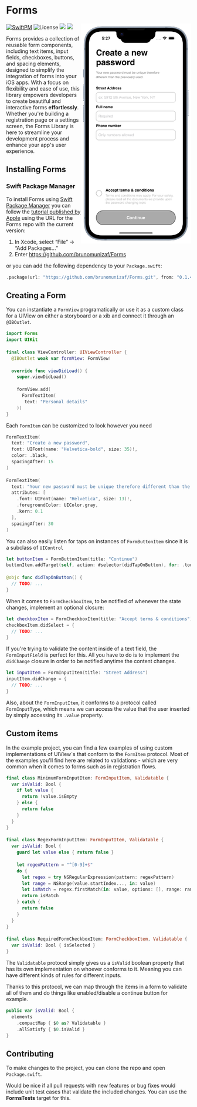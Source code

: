 # Forms
<img align="right" width="300" height="auto" src="Example/screenshot.png">


[![SwiftPM](https://img.shields.io/badge/SPM-supported-DE5C43.svg?style=flat)](https://swift.org/package-manager/)
![License](https://img.shields.io/badge/License-MIT-blue)
[![](https://img.shields.io/endpoint?url=https%3A%2F%2Fswiftpackageindex.com%2Fapi%2Fpackages%2Fbrunomunizaf%2FForms%2Fbadge%3Ftype%3Dswift-versions)](https://swiftpackageindex.com/brunomunizaf/Forms)
[![](https://img.shields.io/endpoint?url=https%3A%2F%2Fswiftpackageindex.com%2Fapi%2Fpackages%2Fbrunomunizaf%2FForms%2Fbadge%3Ftype%3Dplatforms)](https://swiftpackageindex.com/brunomunizaf/Forms)

Forms provides a collection of reusable form components, including text items, input fields, checkboxes, buttons, and spacing elements, designed to simplify the integration of forms into your iOS apps. With a focus on flexibility and ease of use, this library empowers developers to create beautiful and interactive forms **effortlessly**. Whether you're building a registration page or a settings screen, the Forms Library is here to streamline your development process and enhance your app's user experience.

## Installing Forms
### Swift Package Manager

To install Forms using [Swift Package Manager](https://github.com/apple/swift-package-manager) you can follow the [tutorial published by Apple](https://developer.apple.com/documentation/xcode/adding_package_dependencies_to_your_app) using the URL for the Forms repo with the current version:

1. In Xcode, select “File” → “Add Packages...”
1. Enter https://github.com/brunomunizaf/Forms

or you can add the following dependency to your `Package.swift`:

```swift
.package(url: "https://github.com/brunomunizaf/Forms.git", from: "0.1.4")
```

## Creating a Form

You can instantiate a `FormView` programatically or use it as a custom class for a UIView on either a storyboard or a xib and connect it through an `@IBOutlet`.

```swift
import Forms
import UIKit

final class ViewController: UIViewController {
  @IBOutlet weak var formView: FormView!

  override func viewDidLoad() {
    super.viewDidLoad()

    formView.add(
      FormTextItem(
       text: "Personal details"
    ))
}
```

Each `FormItem` can be customized to look however you need

```swift
FormTextItem(
  text: "Create a new password",
  font: UIFont(name: "Helvetica-bold", size: 35)!,
  color: .black,
  spacingAfter: 15
)

FormTextItem(
  text: "Your new password must be unique therefore different than the previously used.",
  attributes: [
    .font: UIFont(name: "Helvetica", size: 13)!,
    .foregroundColor: UIColor.gray,
    .kern: 0.1
  ],
  spacingAfter: 30
)
```

You can also easily listen for taps on instances of `FormButtonItem` since it is a subclass of `UIControl`

```swift
let buttonItem = FormButtonItem(title: "Continue")
buttonItem.addTarget(self, action: #selector(didTapOnButton), for: .touchUpInside)

@objc func didTapOnButton() {
  // TODO: ...
}
```

When it comes to `FormCheckboxItem`, to be notified of whenever the state changes, implement an optional closure:

```swift
let checkboxItem = FormCheckboxItem(title: "Accept terms & conditions")
checkboxItem.didSelect = {
  // TODO: ...
}
```

If you're trying to validate the content inside of a text field, the `FormInputField` is perfect for this. All you have to do is to implement the `didChange` closure in order to be notified anytime the content changes.


```swift
let inputItem = FormInputItem(title: "Street Address")
inputItem.didChange = {
  // TODO: ...
}
```

Also, about the `FormInputItem`, it conforms to a protocol called `FormInputType`, which means we can access the value that the user inserted by simply accessing its `.value` property.

## Custom items

In the example project, you can find a few examples of using custom implementations of UIView\`s that conform to the `FormItem` protocol. Most of the examples you'll find here are related to validations - which are very common when it comes to forms such as in registration flows.

```swift
final class MinimumFormInputItem: FormInputItem, Validatable {
  var isValid: Bool {
    if let value {
      return !value.isEmpty
    } else {
      return false
    }
  }
}

final class RegexFormInputItem: FormInputItem, Validatable {
  var isValid: Bool {
    guard let value else { return false }

    let regexPattern = "^[0-9]+$"
    do {
      let regex = try NSRegularExpression(pattern: regexPattern)
      let range = NSRange(value.startIndex..., in: value)
      let isMatch = regex.firstMatch(in: value, options: [], range: range) != nil
      return isMatch
    } catch {
      return false
    }
  }
}

final class RequiredFormCheckboxItem: FormCheckboxItem, Validatable {
  var isValid: Bool { isSelected }
}

```

The `Validatable` protocol simply gives us a `isValid` boolean property that has its own implementation on whoever conforms to it. Meaning you can have different kinds of rules for different inputs.

Thanks to this protocol, we can map through the items in a form to validate all of them and do things like enabled/disable a continue button for example.

```swift
public var isValid: Bool {
  elements
    .compactMap { $0 as? Validatable }
    .allSatisfy { $0.isValid }
}
```

## Contributing

To make changes to the project, you can clone the repo and open `Package.swift`.

Would be nice if all pull requests with new features or bug fixes would include unit test cases that validate the included changes. You can use the **FormsTests** target for this.
